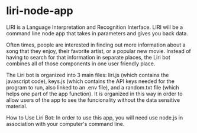 # liri-node-app
 LIRI is a Language Interpretation and Recognition Interface. LIRI will be a command line node app that takes in parameters and gives you back data.

Often times, people are interested in finding out more information about a song that they enjoy, their favorite artist, or a popular new movie. Instead of having to search for that information in separate places, the Liri bot combines all of those components in one user friendly place. 

The Liri bot is organized into 3 main files: liri.js (which contains the javascript code), keys.js (which contains the API keys needed for the program to run, also linked to an .env file), and a random.txt file (which helps one part of the app function). It is organized in this way in order to allow users of the app to see the funcionality without the data sensitive material. 

How to Use Liri Bot: In order to use this app, you will need use node.js in association with your computer's command line. 
